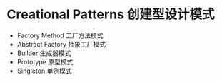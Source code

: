 # Creational Patterns 创建型设计模式

- Factory Method 工厂方法模式
- Abstract Factory 抽象工厂模式
- Builder 生成器模式
- Prototype 原型模式
- Singleton 单例模式
